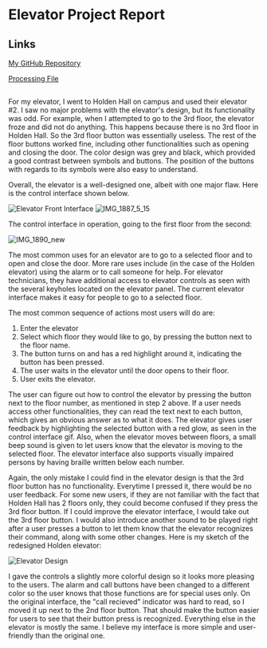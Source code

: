 # Elevator Project Report

## Links

[My GitHub Repository](https://github.com/bquant90/bquant90.github.io)

[Processing File](https://github.com/bquant90/bquant90.github.io/archive/refs/heads/main.zip)

##

For my elevator, I went to Holden Hall on campus and used their elevator #2. I saw no major problems with the elevator's design, but its functionality was odd. For example, when I attempted to go to the 3rd floor, the elevator froze and did not do anything. This happens because there is no 3rd floor in Holden Hall. So the 3rd floor button was essentially useless. The rest of the floor buttons worked fine, including other functionalities such as opening and closing the door. The color design was grey and black, which provided a good contrast between symbols and buttons. The position of the buttons with regards to its symbols were also easy to understand. 

Overall, the elevator is a well-designed one, albeit with one major flaw. Here is the control interface shown below.

![Elevator Front Interface](https://user-images.githubusercontent.com/92451196/192892463-b65f62f1-4eed-4321-a3ca-4eb27e3647f3.jpg)
![IMG_1887_5_15](https://user-images.githubusercontent.com/92451196/190449393-4ffeacb0-d026-484f-b4ee-746923e810af.jpg)


The control interface in operation, going to the first floor from the second:

![IMG_1890_new](https://user-images.githubusercontent.com/92451196/190455725-fe8905e9-1458-49d5-bedd-ac4e99e1219c.gif)



The most common uses for an elevator are to go to a selected floor and to open and close the door. More rare uses include (in the case of the Holden elevator) using the alarm or to call someone for help. For elevator technicians, they have additional access to elevator controls as seen with the several keyholes located on the elevator panel. The current elevator interface makes it easy for people to go to a selected floor.

The most common sequence of actions most users will do are:
1. Enter the elevator
2. Select which floor they would like to go, by pressing the button next to the floor name.
3. The button turns on and has a red highlight around it, indicating the button has been pressed.
4. The user waits in the elevator until the door opens to their floor.
5. User exits the elevator.

The user can figure out how to control the elevator by pressing the button next to the floor number, as mentioned in step 2 above. If a user needs access other functionalities, they can read the text next to each button, which gives an obvious answer as to what it does. The elevator gives user feedback by highlighting the selected button with a red glow, as seen in the control interface gif. Also, when the elevator moves between floors, a small beep sound is given to let users know that the elevator is moving to the selected floor. The elevator interface also supports visually impaired persons by having braille written below each number.

Again, the only mistake I could find in the elevator design is that the 3rd floor button has no functionality. Everytime I pressed it, there would be no user feedback. For some new users, if they are not familiar with the fact that Holden Hall has 2 floors only, they could become confused if they press the 3rd floor button. If I could improve the elevator interface, I would take out the 3rd floor button. I would also introduce another sound to be played right after a user presses a button to let them know that the elevator recognizes their command, along with some other changes. Here is my sketch of the redesigned Holden elevator:

![Elevator Design](https://user-images.githubusercontent.com/92451196/191280730-6f85ed66-a8e7-4ce3-8871-704d8f7dbbbb.png)

I gave the controls a slightly more colorful design so it looks more pleasing to the users. The alarm and call buttons have been changed to a different color so the user knows that those functions are for special uses only. On the original interface, the "call recieved" indicator was hard to read, so I moved it up next to the 2nd floor button. That should make the button easier for users to see that their button press is recognized. Everything else in the elevator is mostly the same. I believe my interface is more simple and user-friendly than the original one.
